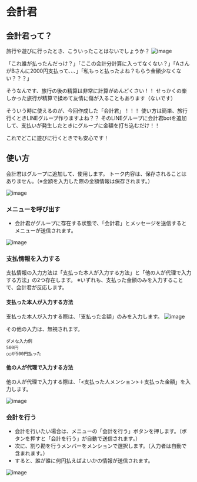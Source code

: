 # 会計君

## 会計君って？
旅行や遊びに行ったとき、こういったことはないでしょうか？
![image](https://user-images.githubusercontent.com/54242557/161373614-8d25054c-3d63-4074-af23-b3ae3c811e10.png)

「これ誰が払ったんだっけ？」「ここの会計分計算に入ってなくない？」「AさんがBさんに2000円支払って、、、」「私もっと払ったよね？もらう金額少なくない？？？」

そうなんです、旅行の後の精算は非常に計算がめんどくさい！！
せっかくの楽しかった旅行が精算で揉めて友情に傷が入ることもあります（ないです）

そういう時に使えるのが、今回作成した「会計君」！！！
使い方は簡単、旅行行くときLINEグループ作りますよね？？
そのLINEグループに会計君botを追加して、支払いが発生したときにグループに金額を打ち込むだけ！！

これでどこに遊びに行くときでも安心です！

## 使い方
会計君はグループに追加して、使用します。
トーク内容は、保存されることはありません。（※金額を入力した際の金額情報は保存されます。）

![image](https://user-images.githubusercontent.com/54242557/158563413-1e491b72-a751-4d86-861b-925455114956.png)


### メニューを呼び出す
- 会計君がグループに存在する状態で、「会計君」とメッセージを送信するとメニューが送信されます。

![image](https://user-images.githubusercontent.com/54242557/158563517-df46d575-e774-4e2f-b346-ab5ddce8c60d.png)

### 支払情報を入力する
支払情報の入力方法は「支払った本人が入力する方法」と「他の人が代理で入力する方法」の2つ存在します。
※いずれも、支払った金額のみを入力することで、会計君が反応します。

#### 支払った本人が入力する方法
支払った本人が入力する際は、「支払った金額」のみを入力します。
![image](https://user-images.githubusercontent.com/54242557/158563670-da823ac4-4f49-4b7d-a2ed-e96bf78236fe.png)

その他の入力は、無視されます。
```
ダメな入力例
500円
○○が500円払った
```

#### 他の人が代理で入力する方法
他の人が代理で入力する際は、「<支払った人メンション>＋支払った金額」を入力します。

![image](https://user-images.githubusercontent.com/54242557/158563768-d23ccf5a-ded0-4ce2-9ba5-b6f928fd0385.png)

### 会計を行う
- 会計を行いたい場合は、メニューの「会計を行う」ボタンを押します。（ボタンを押すと「会計を行う」が自動で送信されます。）
- 次に、割り勘を行うメンバーをメンションで選択します。（入力者は自動で含まれます。）
- すると、誰が誰に何円払えばよいかの情報が送信されます。

![image](https://user-images.githubusercontent.com/54242557/158563853-252b7e31-05cd-4ac3-a730-7d9986d2f469.png)
